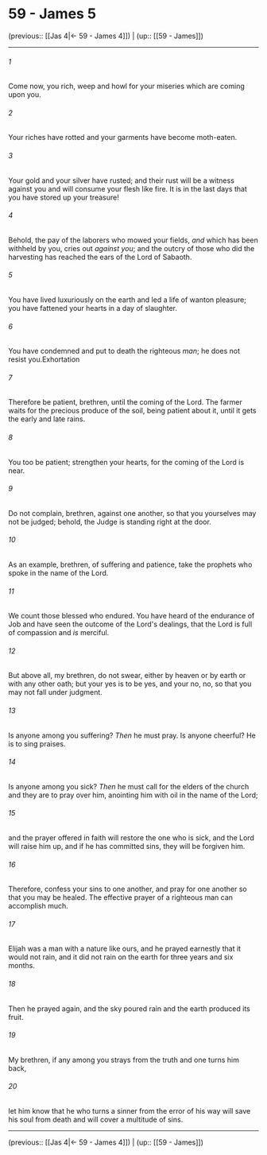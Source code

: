 # 59 - James 5

(previous:: [[Jas 4|← 59 - James 4]]) | (up:: [[59 - James]])

***


###### 1 
Come now, you rich, weep and howl for your miseries which are coming upon you. 

###### 2 
Your riches have rotted and your garments have become moth-eaten. 

###### 3 
Your gold and your silver have rusted; and their rust will be a witness against you and will consume your flesh like fire. It is in the last days that you have stored up your treasure! 

###### 4 
Behold, the pay of the laborers who mowed your fields, _and_ which has been withheld by you, cries out _against you_; and the outcry of those who did the harvesting has reached the ears of the Lord of Sabaoth. 

###### 5 
You have lived luxuriously on the earth and led a life of wanton pleasure; you have fattened your hearts in a day of slaughter. 

###### 6 
You have condemned and put to death the righteous _man_; he does not resist you.Exhortation 

###### 7 
Therefore be patient, brethren, until the coming of the Lord. The farmer waits for the precious produce of the soil, being patient about it, until it gets the early and late rains. 

###### 8 
You too be patient; strengthen your hearts, for the coming of the Lord is near. 

###### 9 
Do not complain, brethren, against one another, so that you yourselves may not be judged; behold, the Judge is standing right at the door. 

###### 10 
As an example, brethren, of suffering and patience, take the prophets who spoke in the name of the Lord. 

###### 11 
We count those blessed who endured. You have heard of the endurance of Job and have seen the outcome of the Lord's dealings, that the Lord is full of compassion and _is_ merciful. 

###### 12 
But above all, my brethren, do not swear, either by heaven or by earth or with any other oath; but your yes is to be yes, and your no, no, so that you may not fall under judgment. 

###### 13 
Is anyone among you suffering? _Then_ he must pray. Is anyone cheerful? He is to sing praises. 

###### 14 
Is anyone among you sick? _Then_ he must call for the elders of the church and they are to pray over him, anointing him with oil in the name of the Lord; 

###### 15 
and the prayer offered in faith will restore the one who is sick, and the Lord will raise him up, and if he has committed sins, they will be forgiven him. 

###### 16 
Therefore, confess your sins to one another, and pray for one another so that you may be healed. The effective prayer of a righteous man can accomplish much. 

###### 17 
Elijah was a man with a nature like ours, and he prayed earnestly that it would not rain, and it did not rain on the earth for three years and six months. 

###### 18 
Then he prayed again, and the sky poured rain and the earth produced its fruit. 

###### 19 
My brethren, if any among you strays from the truth and one turns him back, 

###### 20 
let him know that he who turns a sinner from the error of his way will save his soul from death and will cover a multitude of sins.

***

(previous:: [[Jas 4|← 59 - James 4]]) | (up:: [[59 - James]])
